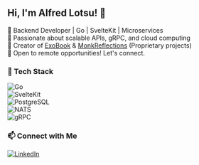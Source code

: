 ## Hi, I'm Alfred Lotsu! 🚀
🔹 Backend Developer | Go | SvelteKit | Microservices  
🔹 Passionate about scalable APIs, gRPC, and cloud computing  
🔹 Creator of [ExoBook](#) & [MonkReflections](#) (Proprietary projects)  
🔹 Open to remote opportunities! Let's connect.  

### 🚀 Tech Stack  
![Go](https://img.shields.io/badge/Go-00ADD8?style=for-the-badge&logo=go&logoColor=white)  
![SvelteKit](https://img.shields.io/badge/SvelteKit-FF3E00?style=for-the-badge&logo=svelte&logoColor=white)  
![PostgreSQL](https://img.shields.io/badge/PostgreSQL-316192?style=for-the-badge&logo=postgresql&logoColor=white)  
![NATS](https://img.shields.io/badge/NATS-48A3DA?style=for-the-badge&logo=nats&logoColor=white)  
![gRPC](https://img.shields.io/badge/gRPC-4285F4?style=for-the-badge&logo=google-cloud&logoColor=white)  

### 📫 Connect with Me  
[![LinkedIn](https://img.shields.io/badge/LinkedIn-0077B5?style=for-the-badge&logo=linkedin&logoColor=white)](https://linkedin.com/in/your-profile)  
